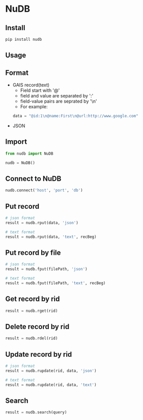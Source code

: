 # NuDB
## Install
```bash
pip install nudb
```

## Usage

## Format
+ GAIS record(text)
	+ Field start with '@'
	+ field and value are separated by ':'
	+ field-value pairs are seprated by '\n'
	+ For example:
	```python
	data = "@id:1\n@name:First\n@url:http://www.google.com"
	```
+ JSON

## Import
```python
from nudb import NuDB

nudb = NuDB()
```

## Connect to NuDB
```python
nudb.connect('host', 'port', 'db')
```

## Put record
```python
# json format
result = nudb.rput(data, 'json')

# text format
result = nudb.rput(data, 'text', recBeg)
```

## Put record by file
```python
# json format
result = nudb.fput(filePath, 'json')

# text format
result = nudb.fput(filePath, 'text', recBeg)
```

## Get record by rid
```python
result = nudb.rget(rid)
```

## Delete record by rid
```python
result = nudb.rdel(rid)
```

## Update record by rid
```python
# json format
result = nudb.rupdate(rid, data, 'json')

# text format
result = nudb.rupdate(rid, data, 'text')
```

## Search
```python
result = nudb.search(query)
```
